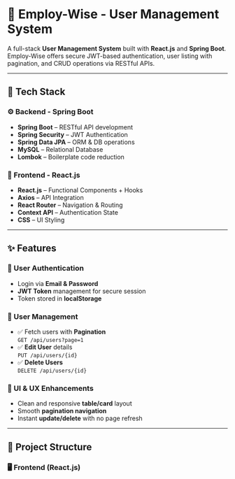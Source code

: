 # 🚀 Employ-Wise - User Management System

A full-stack **User Management System** built with **React.js** and **Spring Boot**. Employ-Wise offers secure JWT-based authentication, user listing with pagination, and CRUD operations via RESTful APIs.

---

## 🧩 Tech Stack

### ⚙️ Backend - Spring Boot
- **Spring Boot** – RESTful API development  
- **Spring Security** – JWT Authentication  
- **Spring Data JPA** – ORM & DB operations  
- **MySQL** – Relational Database  
- **Lombok** – Boilerplate code reduction  

### 🎨 Frontend - React.js
- **React.js** – Functional Components + Hooks  
- **Axios** – API Integration  
- **React Router** – Navigation & Routing  
- **Context API** – Authentication State  
- **CSS** – UI Styling  

---

## ✨ Features

### 🔐 User Authentication
- Login via **Email & Password**  
- **JWT Token** management for secure session  
- Token stored in **localStorage**  

### 👥 User Management
- ✅ Fetch users with **Pagination**  
  `GET /api/users?page=1`  
- ✅ **Edit User** details  
  `PUT /api/users/{id}`  
- ✅ **Delete Users**  
  `DELETE /api/users/{id}`  

### 🧾 UI & UX Enhancements
- Clean and responsive **table/card** layout  
- Smooth **pagination navigation**  
- Instant **update/delete** with no page refresh  

---

## 📁 Project Structure

### 🖥️ Frontend (React.js)
